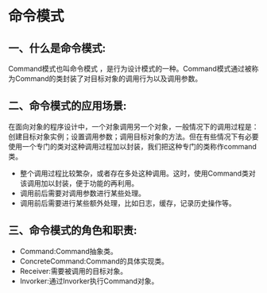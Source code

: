 # 命令模式

## 一、什么是命令模式:
Command模式也叫命令模式 ，是行为设计模式的一种。Command模式通过被称为Command的类封装了对目标对象的调用行为以及调用参数。

## 二、命令模式的应用场景:
在面向对象的程序设计中，一个对象调用另一个对象，一般情况下的调用过程是：创建目标对象实例；设置调用参数；调用目标对象的方法。但在有些情况下有必要使用一个专门的类对这种调用过程加以封装，我们把这种专门的类称作command类。
* 整个调用过程比较繁杂，或者存在多处这种调用。这时，使用Command类对该调用加以封装，便于功能的再利用。
* 调用前后需要对调用参数进行某些处理。
* 调用前后需要进行某些额外处理，比如日志，缓存，记录历史操作等。

## 三、命令模式的角色和职责:
* Command:Command抽象类。
* ConcreteCommand:Command的具体实现类。
* Receiver:需要被调用的目标对象。
* Invorker:通过Invorker执行Command对象。